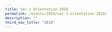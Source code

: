 ```yaml
---
title: Sec 1 Orientation 2018
permalink: /events/2018/sec-1-orientation-2018/
description: ""
third_nav_title: "2018"
---
```

